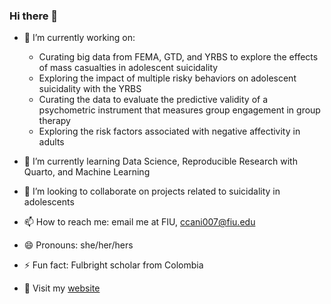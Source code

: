 ### Hi there 👋

- 🔭 I’m currently working on:

  - Curating big data from FEMA, GTD, and YRBS to explore the effects of mass casualties in adolescent suicidality
  - Exploring the impact of multiple risky behaviors on adolescent suicidality with the YRBS
  - Curating the data to evaluate the predictive validity of a psychometric instrument that measures group engagement in group therapy
  - Exploring the risk factors associated with negative affectivity in adults
 
  
- 🌱 I’m currently learning Data Science, Reproducible Research with Quarto, and Machine Learning
- 👯 I’m looking to collaborate on projects related to suicidality in adolescents 
- 📫 How to reach me: email me at FIU, ccani007@fiu.edu
- 😄 Pronouns: she/her/hers
- ⚡ Fun fact: Fulbright scholar from Colombia
- 📝 Visit my [website](https://ccani007.github.io/ccani_website/) 
